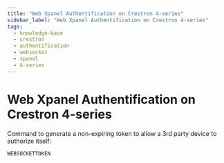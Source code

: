 ```yaml
---
title: "Web Xpanel Authentification on Crestron 4-series"
sidebar_label: "Web Xpanel Authentification on Crestron 4-series"
tags:
  - knowledge-base
  - crestron
  - authentification
  - websocket
  - xpanel
  - 4-series
---
```


#  Web Xpanel Authentification on Crestron 4-series 

Command to generate a non-expiring token to allow a 3rd party device to
authorize itself:

```
WEBSOCKETTOKEN
```